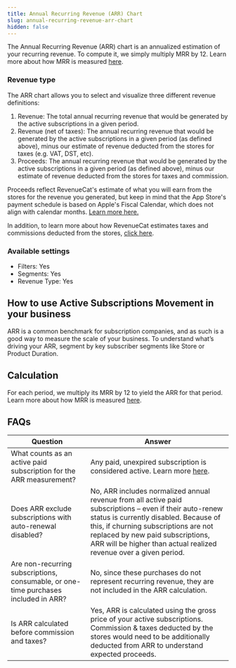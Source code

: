 ```yaml
---
title: Annual Recurring Revenue (ARR) Chart
slug: annual-recurring-revenue-arr-chart
hidden: false
---
```


The Annual Recurring Revenue (ARR) chart is an annualized estimation of your recurring revenue. To compute it, we simply multiply MRR by 12. Learn more about how MRR is measured [here](/dashboard-and-metrics/charts/monthly-recurring-revenue-mrr-chart).

### Revenue type

The ARR chart allows you to select and visualize three different revenue definitions:

1. Revenue: The total annual recurring revenue that would be generated by the active subscriptions in a given period.
2. Revenue (net of taxes): The annual recurring revenue that would be generated by the active subscriptions in a given period (as defined above), minus our estimate of revenue deducted from the stores for taxes (e.g. VAT, DST, etc).
3. Proceeds: The annual recurring revenue that would be generated by the active subscriptions in a given period (as defined above), minus our estimate of revenue deducted from the stores for taxes and commission.

Proceeds reflect RevenueCat's estimate of what you will earn from the stores for the revenue you generated, but keep in mind that the App Store's payment schedule is based on Apple's Fiscal Calendar, which does not align with calendar months. [Learn more here.](https://www.revenuecat.com/blog/growth/apple-fiscal-calendar-year-payment-dates/)

In addition, to learn more about how RevenueCat estimates taxes and commissions deducted from the stores, [click here](/dashboard-and-metrics/taxes-and-commissions).

### Available settings

- Filters: Yes
- Segments: Yes
- Revenue Type: Yes

## How to use Active Subscriptions Movement in your business

ARR is a common benchmark for subscription companies, and as such is a good way to measure the scale of your business. To understand what’s driving your ARR, segment by key subscriber segments like Store or Product Duration.

## Calculation

For each period, we multiply its MRR by 12 to yield the ARR for that period. Learn more about how MRR is measured [here](/dashboard-and-metrics/charts/monthly-recurring-revenue-mrr-chart).

## FAQs

| Question                                                                            | Answer                                                                                                                                                                                                                                                                                             |
| ----------------------------------------------------------------------------------- | -------------------------------------------------------------------------------------------------------------------------------------------------------------------------------------------------------------------------------------------------------------------------------------------------- |
| What counts as an active paid subscription for the ARR measurement?                 | Any paid, unexpired subscription is considered active. Learn more [here](/dashboard-and-metrics/charts/active-subscriptions-chart).                                                                                                                                                                |
| Does ARR exclude subscriptions with auto-renewal disabled?                          | No, ARR includes normalized annual revenue from all active paid subscriptions – even if their auto-renew status is currently disabled. Because of this, if churning subscriptions are not replaced by new paid subscriptions, ARR will be higher than actual realized revenue over a given period. |
| Are non-recurring subscriptions, consumable, or one-time purchases included in ARR? | No, since these purchases do not represent recurring revenue, they are not included in the ARR calculation.                                                                                                                                                                                        |
| Is ARR calculated before commission and taxes?                                      | Yes, ARR is calculated using the gross price of your active subscriptions. Commission & taxes deducted by the stores would need to be additionally deducted from ARR to understand expected proceeds.                                                                                              |
